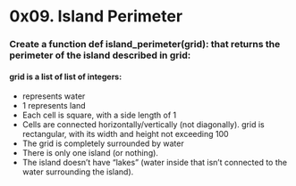 # 0x09. Island Perimeter

### Create a function def island_perimeter(grid): that returns the perimeter of the island described in grid:

#### grid is a list of list of integers:
-  represents water
- 1 represents land
- Each cell is square, with a side length of 1
- Cells are connected horizontally/vertically (not diagonally).
grid is rectangular, with its width and height not exceeding 100
- The grid is completely surrounded by water
- There is only one island (or nothing).
- The island doesn’t have “lakes” (water inside that isn’t connected to the water surrounding the island).